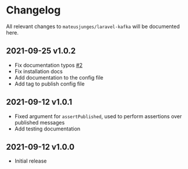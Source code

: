 # Changelog

All relevant changes to `mateusjunges/laravel-kafka` will be documented here.

## 2021-09-25 v1.0.2
- Fix documentation typos [#2](https://github.com/mateusjunges/laravel-kafka/pull/2)
- Fix installation docs
- Add documentation to the config file
- Add tag to publish config file

## 2021-09-12 v1.0.1
- Fixed argument for `assertPublished`, used to perform assertions over published messages
- Add testing documentation

## 2021-09-12 v1.0.0
- Initial release
